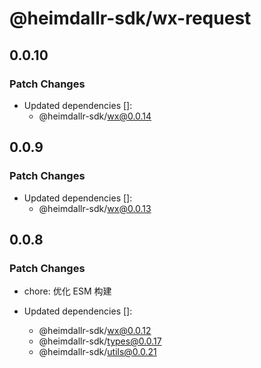 # @heimdallr-sdk/wx-request

## 0.0.10

### Patch Changes

- Updated dependencies []:
  - @heimdallr-sdk/wx@0.0.14

## 0.0.9

### Patch Changes

- Updated dependencies []:
  - @heimdallr-sdk/wx@0.0.13

## 0.0.8

### Patch Changes

- chore: 优化 ESM 构建

- Updated dependencies []:
  - @heimdallr-sdk/wx@0.0.12
  - @heimdallr-sdk/types@0.0.17
  - @heimdallr-sdk/utils@0.0.21
